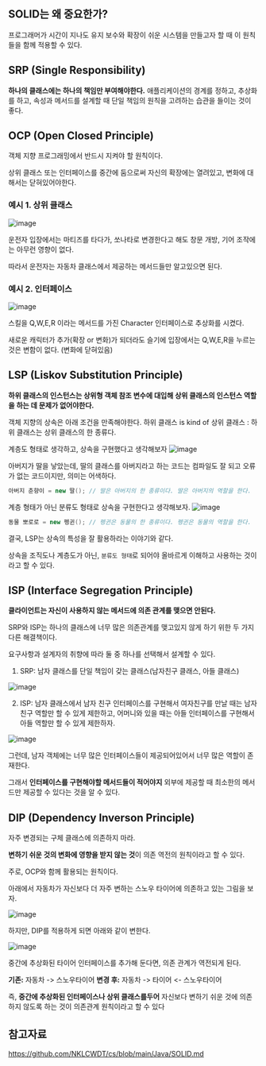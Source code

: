 ## SOLID는 왜 중요한가?

프로그래머가 시간이 지나도 유지 보수와 확장이 쉬운 시스템을 만들고자 할 때 이 원칙들을 함께 적용할 수 있다.

## SRP (Single Responsibility)
**하나의 클래스에는 하나의 책임만 부여해야한다.**
애플리케이션의 경계를 정하고, 추상화를 하고, 속성과 메서드를 설계할 때 단일 책임의 원칙을 고려하는 습관을 들이는 것이 좋다.

## OCP (Open Closed Principle)
객체 지향 프로그래밍에서 반드시 지켜야 할 원칙이다.

상위 클래스 또는 인터페이스를 중간에 둠으로써 자신의 확장에는 열려있고, 변화에 대해서는 닫혀있어야한다.

### 예시 1. 상위 클래스
![image](https://github.com/hyeong-jun-kim/RNS-Spring/assets/53989167/f1856b43-5562-4f7a-943a-92f0f27093b8)

운전자 입장에서는 마티즈를 타다가, 쏘나타로 변경한다고 해도 창문 개방, 기어 조작에는 아무런 영향이 없다.

따라서 운전자는 자동차 클래스에서 제공하는 메서드들만 알고있으면 된다.

### 예시 2. 인터페이스
![image](https://github.com/hyeong-jun-kim/RNS-Spring/assets/53989167/f33804f8-64f7-4cec-9d53-f72e46175d66)

스킬을 Q,W,E,R 이라는 메서드를 가진 Character 인터페이스로 추상화를 시켰다.

새로운 캐릭터가 추가(확장 or 변화)가 되더라도 슬기에 입장에서는 Q,W,E,R을 누르는 것은 변함이 없다. (변화에 닫혀있음)

## LSP (Liskov Substitution Principle)
**하위 클래스의 인스턴스는 상위형 객체 참조 변수에 대입해 상위 클래스의 인스턴스 역할을 하는 데 문제가 없어야한다.**

객체 지향의 상속은 아래 조건을 만족해야한다.
하위 클래스 is kind of 상위 클래스 : 하위 클래스는 상위 클래스의 한 종류다.

계층도 형태로 생각하고, 상속을 구현했다고 생각해보자
![image](https://github.com/hyeong-jun-kim/RNS-Spring/assets/53989167/5904784a-202c-4966-a154-276bee123e80)

아버지가 딸을 낳았는데, 딸의 클래스를 아버지라고 하는 코드는 컴파일도 잘 되고 오류가 없는 코드이지만, 의미는 어색하다.

```java
아버지 춘향이 = new 딸(); // 딸은 아버지의 한 종류이다. 딸은 아버지의 역할을 한다.
```

계층 형태가 아닌 분류도 형태로 상속을 구현한다고 생각해보자.
![image](https://github.com/hyeong-jun-kim/RNS-Spring/assets/53989167/fce78cba-a247-4aaa-8443-72986ec4c239)

```java
동물 뽀로로 = new 펭귄(); // 펭귄은 동물의 한 종류이다. 펭귄은 동물의 역할을 한다.
```

결국, LSP는 상속의 특성을 잘 활용하라는 이야기와 같다.

상속을 조직도나 계층도가 아닌, `분류도 형태`로 되어야 올바르게 이해하고 사용하는 것이라고 할 수 있다.

## ISP (Interface Segregation Principle)

**클라이언트는 자신이 사용하지 않는 메서드에 의존 관계를 맺으면 안된다.**

SRP와 ISP는 하나의 클래스에 너무 많은 의존관계를 맺고있지 않게 하기 위한 두 가지 다른 해결책이다.

요구사항과 설계자의 취향에 따라 둘 중 하나를 선택해서 설계할 수 있다.

1. SRP: 남자 클래스를 단일 책임이 갖는 클래스(남자친구 클래스, 아들 클래스)

![image](https://github.com/hyeong-jun-kim/RNS-Spring/assets/53989167/68bc2c0e-a54d-48e3-8b87-af1068d99862)

2. ISP: 남자 클래스에서 남자 친구 인터페이스를 구현해서 여자친구를 만날 때는 남자친구 역할만 할 수 있게 제한하고, 어머니와 있을 때는 아들 인터페이스를 구현해서 아들 역할만 할 수 있게 제한하자.

![image](https://github.com/hyeong-jun-kim/RNS-Spring/assets/53989167/90ed93c1-7bb6-4e56-9144-fa7e34aa78e8)

그런데, 남자 객체에는 너무 많은 인터페이스들이 제공되어있어서 너무 많은 역할이 존재한다.

그래서 **인터페이스를 구현해야할 메서드들이 적어야지** 외부에 제공할 때 최소한의 메서드만 제공할 수 있다는 것을 알 수 있다.

## DIP (Dependency Inverson Principle)
자주 변경되는 구체 클래스에 의존하지 마라.

**변하기 쉬운 것의 변화에 영향을 받지 않는 것**이 의존 역전의 원칙이라고 할 수 있다.

주로, OCP와 함께 활용되는 원칙이다.

아래에서 자동차가 자신보다 더 자주 변하는 스노우 타이어에 의존하고 있는 그림을 보자.

![image](https://github.com/hyeong-jun-kim/RNS-Spring/assets/53989167/29caedd3-f580-4606-b76a-5b83545a9eb4)

하지만, DIP를 적용하게 되면 아래와 같이 변한다.

![image](https://github.com/hyeong-jun-kim/RNS-Spring/assets/53989167/cbe6db8e-5806-4525-90a1-1480bfdb4b02)

중간에 추상화된 타이어 인터페이스를 추가해 둔다면, 의존 관계가 역전되게 된다.

**기존:** 자동차 -> 스노우타이어
**변경 후:** 자동차 -> 타이어 <- 스노우타이어

즉, **중간에 추상화된 인터페이스나 상위 클래스를두어** 자신보다 변하기 쉬운 것에 의존하지 않도록 하는 것이 의존관계 원칙이라고 할 수 있다


## 참고자료
https://github.com/NKLCWDT/cs/blob/main/Java/SOLID.md
